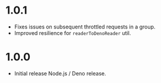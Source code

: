 # 1.0.1

- Fixes issues on subsequent throttled requests in a group.
- Improved resilience for `readerToDenoReader` util.

# 1.0.0

- Initial release Node.js / Deno release.